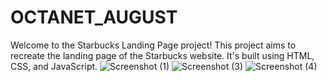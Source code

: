 # OCTANET_AUGUST
Welcome to the Starbucks Landing Page project! This project aims to recreate the landing page of the Starbucks website. It's built using HTML, CSS, and JavaScript.
![Screenshot (1)](https://github.com/Palak0205/OCTANET_AUGUST/assets/126063326/3db671bb-b5f7-487e-bce9-4995d563f001)
![Screenshot (3)](https://github.com/Palak0205/OCTANET_AUGUST/assets/126063326/888d2c34-f88d-4e46-ada7-bca517c59e45)
![Screenshot (4)](https://github.com/Palak0205/OCTANET_AUGUST/assets/126063326/eb4c8388-1394-474c-b822-1e27ac8effcd)


